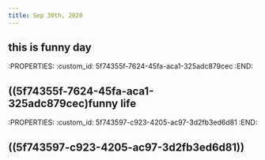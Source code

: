 ```yaml
---
title: Sep 30th, 2020
---
```


## this is funny day
:PROPERTIES:
:custom_id: 5f74355f-7624-45fa-aca1-325adc879cec
:END:
## ((5f74355f-7624-45fa-aca1-325adc879cec)funny life
:PROPERTIES:
:custom_id: 5f743597-c923-4205-ac97-3d2fb3ed6d81
:END:
## ((5f743597-c923-4205-ac97-3d2fb3ed6d81))
##
##
